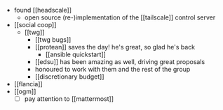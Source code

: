 - found [[headscale]]
  - open source (re-)implementation of the [[tailscale]] control server
- [[social coop]]
  - [[twg]]
    - [[twg bugs]]
    - [[protean]] saves the day! he's great, so glad he's back
      - [[ansible quickstart]]
    - [[edsu]] has been amazing as well, driving great proposals
    - honoured to work with them and the rest of the group
    - [[discretionary budget]]
- [[flancia]]
- [[ogm]]
  - [ ] pay attention to [[mattermost]]
